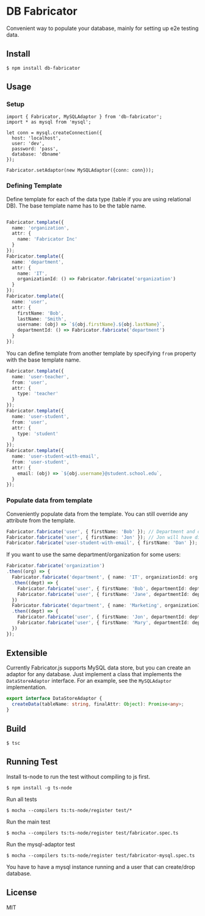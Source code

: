 # DB Fabricator

Convenient way to populate your database, mainly for setting up e2e testing data.

## Install

```
$ npm install db-fabricator
```

## Usage

### Setup

```
import { Fabricator, MySQLAdaptor } from 'db-fabricator';
import * as mysql from 'mysql';

let conn = mysql.createConnection({
  host: 'localhost',
  user: 'dev',
  password: 'pass',
  database: 'dbname'
});

Fabricator.setAdaptor(new MySQLAdaptor({conn: conn}));
```

### Defining Template

Define template for each of the data type (table if you are using relational DB).
The base template name has to be the table name.

```typescript

Fabricator.template({
  name: 'organization',
  attr: {
    name: 'Fabricator Inc'
  }
});
Fabricator.template({
  name: 'department',
  attr: {
    name: 'IT',
    organizationId: () => Fabricator.fabricate('organization')
  }
});
Fabricator.template({
  name: 'user',
  attr: {
    firstName: 'Bob',
    lastName: 'Smith',
    username: (obj) => `${obj.firstName}.${obj.lastName}`,
    departmentId: () => Fabricator.fabricate('department')
  }
});
```

You can define template from another template by specifying `from` property
with the base template name.

```typescript
Fabricator.template({
  name: 'user-teacher',
  from: 'user',
  attr: {
    type: 'teacher'
  }
});
Fabricator.template({
  name: 'user-student',
  from: 'user',
  attr: {
    type: 'student'
  }
});
Fabricator.template({
  name: 'user-student-with-email',
  from: 'user-student',
  attr: {
    email: (obj) => `${obj.username}@student.school.edu`,
  }
});
```

### Populate data from template

Conveniently populate data from the template. You can still override any attribute from the template.

```typescript
Fabricator.fabricate('user', { firstName: 'Bob' }); // Department and organization will be automatically created for the user
Fabricator.fabricate('user', { firstName: 'Jon' }); // Jon will have different department and organization
Fabricator.fabricate('user-student-with-email', { firstName: 'Dan' });
```

If you want to use the same department/organization for some users:

```typescript
Fabricator.fabricate('organization')
.then((org) => {
  Fabricator.fabricate('department', { name: 'IT', organizationId: org.id })
  .then((dept) => {
    Fabricator.fabricate('user', { firstName: 'Bob', departmentId: dept.id });
    Fabricator.fabricate('user', { firstName: 'Jane', departmentId: dept.id });
  })
  Fabricator.fabricate('department', { name: 'Marketing', organizationId: org.id })
  .then((dept) => {
    Fabricator.fabricate('user', { firstName: 'Jon', departmentId: dept.id });
    Fabricator.fabricate('user', { firstName: 'Mary', departmentId: dept.id });
  })
});
```

## Extensible

Currently Fabricator.js supports MySQL data store, but you can create an adaptor for any database.
Just implement a class that implements the `DataStoreAdaptor` interface. For an example, see the
`MySQLAdaptor` implementation.

```typescript
export interface DataStoreAdaptor {
  createData(tableName: string, finalAttr: Object): Promise<any>;
}
```

## Build

```
$ tsc
```

## Running Test

Install ts-node to run the test without compiling to js first.

```
$ npm install -g ts-node
```

Run all tests

```
$ mocha --compilers ts:ts-node/register test/*
```

Run the main test

```
$ mocha --compilers ts:ts-node/register test/fabricator.spec.ts
```

Run the mysql-adaptor test

```
$ mocha --compilers ts:ts-node/register test/fabricator-mysql.spec.ts
```

You have to have a mysql instance running and a user that can create/drop database.

## License

MIT
